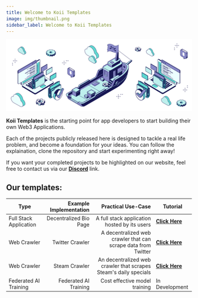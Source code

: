 ```yaml
---
title: Welcome to Koii Templates
image: img/thumbnail.png
sidebar_label: Welcome to Koii Templates
---
```


![banner](./img/header.svg)

**Koii Templates** is the starting point for app developers to start building their own Web3 Applications.

Each of the projects publicly released here is designed to tackle a real life problem, and become a foundation for your ideas. You can follow the explaination, clone the repository and start experimenting right away!

If you want your completed projects to be highlighted on our website, feel free to contact us via our [**Discord**](https://www.discord.gg/koii) link.

## Our templates:

| Type                   | Example Implementation |                                               Practical Use-Case | Tutorial                                                                    |
| ---------------------- | ---------------------: | ---------------------------------------------------------------: | --------------------------------------------------------------------------- |
| Full Stack Application | Decentralized Bio Page |                     A full stack application hosted by its users | [**Click Here**](/tutorials/linktree/intro)                                 |
| Web Crawler            |        Twitter Crawler |    A decentralized web crawler that can scrape data from Twitter | [**Click Here**](/tutorials/archiver/introduction)                          |
| Web Crawler            |          Steam Crawler | An decentralized web crawler that scrapes Steam's daily specials | [**Click Here**](/tutorials/steam-daily-specials/steam-daily-specials-task) |
| Federated AI Training  |  Federated AI Training |                                    Cost effective model training | In Development                                                              |
